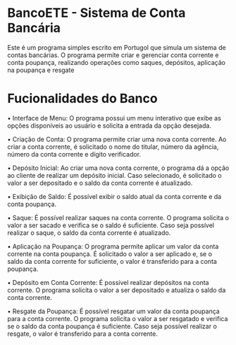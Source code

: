 # BancoETE - Sistema de Conta Bancária 
Este é um programa simples escrito em Portugol que simula um sistema de contas bancárias. O programa permite criar e gerenciar conta corrente e conta poupança, realizando operações como saques, depósitos, aplicação na poupança e resgate

# Fucionalidades do Banco

• Interface de Menu: O programa possui um menu interativo que exibe as opções disponíveis ao usuário e solicita a entrada da opção desejada.

• Criação de Conta: O programa permite criar uma nova conta corrente. Ao criar a conta corrente, é solicitado o nome do titular, número da agência, número da conta corrente e dígito verificador.

• Depósito Inicial: Ao criar uma nova conta corrente, o programa dá a opção ao cliente de realizar um depósito inicial. Caso selecionado, é solicitado o valor a ser depositado e o saldo da conta corrente é atualizado.

• Exibição de Saldo: É possível exibir o saldo atual da conta corrente e da conta poupança.

• Saque: É possível realizar saques na conta corrente. O programa solicita o valor a ser sacado e verifica se o saldo é suficiente. Caso seja possível realizar o saque, o saldo da conta corrente é atualizado.

• Aplicação na Poupança: O programa permite aplicar um valor da conta corrente na conta poupança. É solicitado o valor a ser aplicado e, se o saldo da conta corrente for suficiente, o valor é transferido para a conta poupança.

• Depósito em Conta Corrente: É possível realizar depósitos na conta corrente. O programa solicita o valor a ser depositado e atualiza o saldo da conta corrente.

• Resgate da Poupança: É possível resgatar um valor da conta poupança para a conta corrente. O programa solicita o valor a ser resgatado e verifica se o saldo da conta poupança é suficiente. Caso seja possível realizar o resgate, o valor é transferido para a conta corrente.
